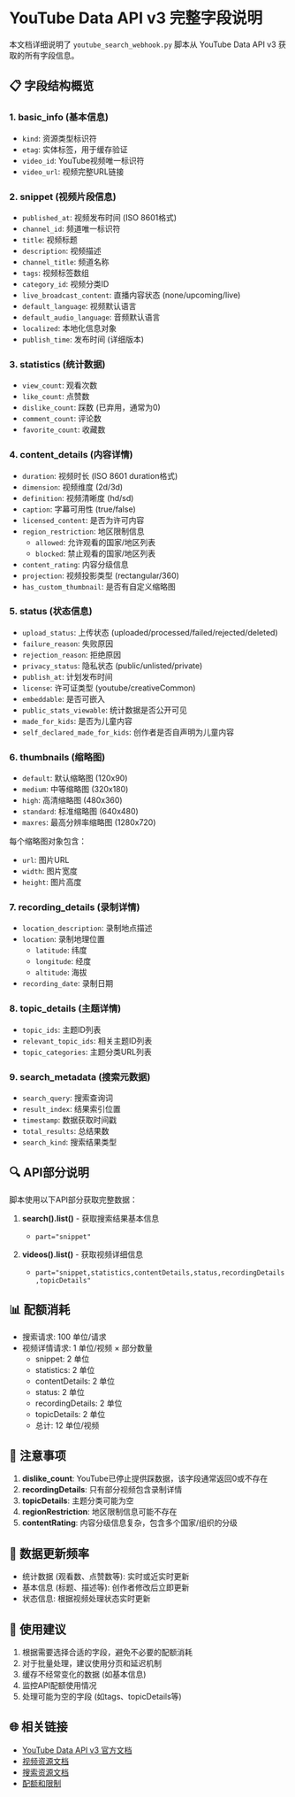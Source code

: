 # YouTube Data API v3 完整字段说明

本文档详细说明了 `youtube_search_webhook.py` 脚本从 YouTube Data API v3 获取的所有字段信息。

## 📋 字段结构概览

### 1. basic_info (基本信息)
- `kind`: 资源类型标识符
- `etag`: 实体标签，用于缓存验证
- `video_id`: YouTube视频唯一标识符
- `video_url`: 视频完整URL链接

### 2. snippet (视频片段信息)
- `published_at`: 视频发布时间 (ISO 8601格式)
- `channel_id`: 频道唯一标识符
- `title`: 视频标题
- `description`: 视频描述
- `channel_title`: 频道名称
- `tags`: 视频标签数组
- `category_id`: 视频分类ID
- `live_broadcast_content`: 直播内容状态 (none/upcoming/live)
- `default_language`: 视频默认语言
- `default_audio_language`: 音频默认语言
- `localized`: 本地化信息对象
- `publish_time`: 发布时间 (详细版本)

### 3. statistics (统计数据)
- `view_count`: 观看次数
- `like_count`: 点赞数
- `dislike_count`: 踩数 (已弃用，通常为0)
- `comment_count`: 评论数
- `favorite_count`: 收藏数

### 4. content_details (内容详情)
- `duration`: 视频时长 (ISO 8601 duration格式)
- `dimension`: 视频维度 (2d/3d)
- `definition`: 视频清晰度 (hd/sd)
- `caption`: 字幕可用性 (true/false)
- `licensed_content`: 是否为许可内容
- `region_restriction`: 地区限制信息
  - `allowed`: 允许观看的国家/地区列表
  - `blocked`: 禁止观看的国家/地区列表
- `content_rating`: 内容分级信息
- `projection`: 视频投影类型 (rectangular/360)
- `has_custom_thumbnail`: 是否有自定义缩略图

### 5. status (状态信息)
- `upload_status`: 上传状态 (uploaded/processed/failed/rejected/deleted)
- `failure_reason`: 失败原因
- `rejection_reason`: 拒绝原因
- `privacy_status`: 隐私状态 (public/unlisted/private)
- `publish_at`: 计划发布时间
- `license`: 许可证类型 (youtube/creativeCommon)
- `embeddable`: 是否可嵌入
- `public_stats_viewable`: 统计数据是否公开可见
- `made_for_kids`: 是否为儿童内容
- `self_declared_made_for_kids`: 创作者是否自声明为儿童内容

### 6. thumbnails (缩略图)
- `default`: 默认缩略图 (120x90)
- `medium`: 中等缩略图 (320x180)
- `high`: 高清缩略图 (480x360)
- `standard`: 标准缩略图 (640x480)
- `maxres`: 最高分辨率缩略图 (1280x720)

每个缩略图对象包含：
- `url`: 图片URL
- `width`: 图片宽度
- `height`: 图片高度

### 7. recording_details (录制详情)
- `location_description`: 录制地点描述
- `location`: 录制地理位置
  - `latitude`: 纬度
  - `longitude`: 经度
  - `altitude`: 海拔
- `recording_date`: 录制日期

### 8. topic_details (主题详情)
- `topic_ids`: 主题ID列表
- `relevant_topic_ids`: 相关主题ID列表
- `topic_categories`: 主题分类URL列表

### 9. search_metadata (搜索元数据)
- `search_query`: 搜索查询词
- `result_index`: 结果索引位置
- `timestamp`: 数据获取时间戳
- `total_results`: 总结果数
- `search_kind`: 搜索结果类型

## 🔍 API部分说明

脚本使用以下API部分获取完整数据：

1. **search().list()** - 获取搜索结果基本信息
   - `part="snippet"`

2. **videos().list()** - 获取视频详细信息
   - `part="snippet,statistics,contentDetails,status,recordingDetails,topicDetails"`

## 📊 配额消耗

- 搜索请求: 100 单位/请求
- 视频详情请求: 1 单位/视频 × 部分数量
  - snippet: 2 单位
  - statistics: 2 单位
  - contentDetails: 2 单位
  - status: 2 单位
  - recordingDetails: 2 单位
  - topicDetails: 2 单位
  - 总计: 12 单位/视频

## 🚨 注意事项

1. **dislike_count**: YouTube已停止提供踩数据，该字段通常返回0或不存在
2. **recordingDetails**: 只有部分视频包含录制详情
3. **topicDetails**: 主题分类可能为空
4. **regionRestriction**: 地区限制信息可能不存在
5. **contentRating**: 内容分级信息复杂，包含多个国家/组织的分级

## 🔄 数据更新频率

- 统计数据 (观看数、点赞数等): 实时或近实时更新
- 基本信息 (标题、描述等): 创作者修改后立即更新
- 状态信息: 根据视频处理状态实时更新

## 📝 使用建议

1. 根据需要选择合适的字段，避免不必要的配额消耗
2. 对于批量处理，建议使用分页和延迟机制
3. 缓存不经常变化的数据 (如基本信息)
4. 监控API配额使用情况
5. 处理可能为空的字段 (如tags、topicDetails等)

## 🌐 相关链接

- [YouTube Data API v3 官方文档](https://developers.google.com/youtube/v3/docs/)
- [视频资源文档](https://developers.google.com/youtube/v3/docs/videos)
- [搜索资源文档](https://developers.google.com/youtube/v3/docs/search)
- [配额和限制](https://developers.google.com/youtube/v3/getting-started#quota)